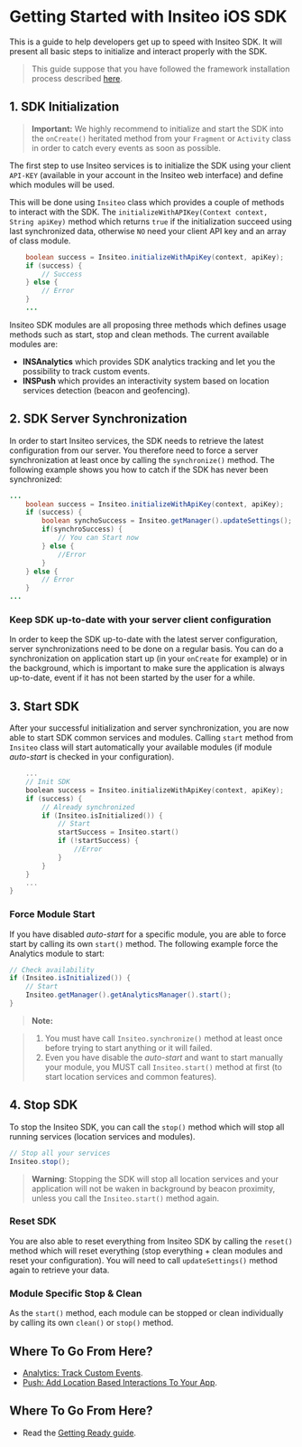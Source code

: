 # Getting Started with Insiteo iOS SDK

This is a guide to help developers get up to speed with Insiteo SDK. It will present all basic steps to initialize and interact properly with the SDK.

> This guide suppose that you have followed the framework installation process described [here](https://github.com/Insiteo/android-v4/blob/master/README.md).


## 1. SDK Initialization

> **Important:** We highly recommend to initialize and start the SDK into the `onCreate()` heritated method from your `Fragment` or `Activity` class in order to catch every events as soon as possible.

The first step to use Insiteo services is to initialize the SDK using your client `API-KEY` (available in your account in the Insiteo web interface) and define which modules will be used.

This will be done using `Insiteo` class which provides a couple of methods to interact with the SDK. The `initializeWithAPIKey(Context context, String apiKey)` method which returns `true` if the initialization succeed using last synchronized data, otherwise `NO` need your client API key and an array of class module. 

```java
    boolean success = Insiteo.initializeWithApiKey(context, apiKey);
    if (success) {
		// Success
    } else {
        // Error
    }
    ...
```

Insiteo SDK modules are all proposing three methods which defines usage methods such as start, stop and clean methods. The current available modules are:

- **INSAnalytics** which provides SDK analytics tracking and let you the possibility to track custom events.
- **INSPush** which provides an interactivity system based on location services detection (beacon and geofencing).

## 2. SDK Server Synchronization

In order to start Insiteo services, the SDK needs to retrieve the latest configuration from our server.  You therefore need to force a server synchronization at least once by calling the `synchronize()` method. The following example shows you how to catch if the SDK has never been synchronized:

```java
...
	boolean success = Insiteo.initializeWithApiKey(context, apiKey);
    if (success) {
		boolean synchoSuccess = Insiteo.getManager().updateSettings();
		if(synchroSuccess) {
		    // You can Start now
		} else {
		    //Error
		}
    } else {
        // Error
    }
...

```

### Keep SDK up-to-date with your server client configuration

In order to keep the SDK up-to-date with the latest server configuration, server synchronizations need to be done on a regular basis. You can do a synchronization on application start up (in your `onCreate` for example) or in the background, which is important to make sure the application is always up-to-date, event if it has not been started by the user for a while.

## 3. Start SDK

After your successful initialization and server synchronization, you are now able to start SDK common services and modules. Calling `start` method from `Insiteo` class will start automatically your available modules (if module *auto-start* is checked in your configuration). 

```objective-c
    ...
    // Init SDK
    boolean success = Insiteo.initializeWithApiKey(context, apiKey);
    if (success) {
        // Already synchronized
        if (Insiteo.isInitialized()) {
            // Start
            startSuccess = Insiteo.start()
            if (!startSuccess) {
                //Error
            }
        }
    }
    ...
}
```

### Force Module Start

If you have disabled *auto-start* for a specific module, you are able to force start by calling its own `start()` method. The following example force the Analytics module to start:

```java
// Check availability
if (Insiteo.isInitialized()) {
	// Start
    Insiteo.getManager().getAnalyticsManager().start();
}
```

> **Note:** 

> 1. You must have call `Insiteo.synchronize()` method at least once before trying to start anything or it will failed.
> 2. Even you have disable the *auto-start* and want to start manually your module, you MUST call `Insiteo.start()` method at first (to start location services and common features).

## 4. Stop SDK

To stop the Insiteo SDK, you can call the `stop()` method which will stop all running services (location services and modules).

```java
// Stop all your services
Insiteo.stop();
```
> **Warning**: Stopping the SDK will stop all location services and your application will not be waken in background by beacon proximity, unless you call the `Insiteo.start()` method again.


### Reset SDK

You are also able to reset everything from Insiteo SDK by calling the `reset()` method which will reset everything (stop everything + clean modules and reset your configuration). You will need to call `updateSettings()` method again to retrieve your data.

### Module Specific Stop & Clean

As the `start()` method, each module can be stopped or clean individually by calling its own `clean()` or `stop()` method.

## Where To Go From Here?

- [Analytics: Track Custom Events](https://github.com/Insiteo/android-v4/blob/master/analytics.md).
- [Push: Add Location Based Interactions To Your App](https://github.com/Insiteo/android-v4/blob/master/push.md).

## Where To Go From Here?

- Read the [Getting Ready guide](https://github.com/Insiteo/android-v4/blob/master/getting-ready.md).